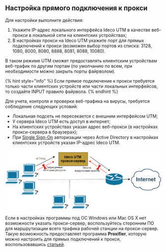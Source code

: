 ## Настройка прямого подключения к прокси

Для настройки выполните действия:

1. Укажите IP-адрес локального интерфейса Ideco UTM в качестве веб-прокси в локальной сети на клиентских устройствах;
2. В настройках прокси на Ideco UTM укажите порт для прямых подключений к прокси (возможен выбор портов из списка: 3128, 1080, 8000, 8080, 8888, 8081, 8088, 10080).

В таком режиме UTM сможет предоставлять клиентским устройствам веб-трафик по другим портам (по умолчанию по всем, при необходимости можно закрыть порты файрволом). 

{% hint style="info" %}
Если прямое подключение к прокси требуется только части клиентских устройств или части локальных интерфейсов, то создайте INPUT правило файрвола.
{% endhint %}

Для учета, контроля и проверки веб-трафика на вирусы, требуется соблюдение следующих условий:

* Локальная подсеть не пересекается с внешним интерфейсом UTM;
* У сервера Ideco UTM есть доступ в интернет;
* На клиентских устройствах указан адрес веб-прокси (в настройках прокси-сервера в браузерах); 
* При [Single Sign-On](../../users/active-directory/active-directory-user-authorization.md#nastroika-ideco-utm) авторизации через Active Directory в настройках клиентских устройств указан IP-адрес Ideco UTM.

![](../../../.gitbook/assets/proxy-server4.png)

Если в настройках программы под ОС Windows или Mac OS X нет возможности указать прокси-сервер, воспользуйтесь сторонним ПО для маршрутизации всего трафика рабочей станции на прокси-сервер. Такую возможность предоставляет программа **Proxifier**, которую можно настроить для прямых подключений к прокси, воспользовавшись [статьей](../../../recipes/popular-recipes/configuring-proxifier.md).

